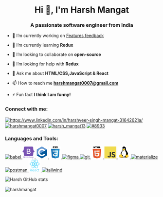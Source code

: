 <h1 align="center">Hi 👋, I'm Harsh Mangat</h1>
<h3 align="center">A passionate software engineer from India</h3>

- 🔭 I’m currently working on [Features feedback](https://github.com/harshmangat/product-features.git)

- 🌱 I’m currently learning **Redux**

- 👯 I’m looking to collaborate on **open-source**

- 🤝 I’m looking for help with **Redux**

- 💬 Ask me about **HTML/CSS,JavaScript & React**

- 📫 How to reach me **harshmangat0007@gmail.com**

- ⚡ Fun fact **I think I am funny!**

<h3 align="left">Connect with me:</h3>
<p align="left">

<a href="https://linkedin.com/in/harshveer-singh-mangat-31642621a/" target="blank"><img align="center" src="https://raw.githubusercontent.com/rahuldkjain/github-profile-readme-generator/master/src/images/icons/Social/linked-in-alt.svg" alt="https://www.linkedin.com/in/harshveer-singh-mangat-31642621a/" height="30" width="40" /></a>
<a href="https://codesandbox.com/harshmangat0007" target="blank"><img align="center" src="https://cdn.jsdelivr.net/npm/simple-icons@3.0.1/icons/codesandbox.svg" alt="harshmangat0007" height="30" width="40" /></a>
<a href="https://instagram.com/harsh_mangat13" target="blank"><img align="center" src="https://raw.githubusercontent.com/rahuldkjain/github-profile-readme-generator/master/src/images/icons/Social/instagram.svg" alt="harsh_mangat13" height="30" width="40" /></a>
<a href="https://discord.gg/#8933" target="blank"><img align="center" src="https://raw.githubusercontent.com/rahuldkjain/github-profile-readme-generator/master/src/images/icons/Social/discord.svg" alt="#8933" height="30" width="40" /></a>
</p>

<h3 align="left">Languages and Tools:</h3>
<p align="left"> <a href="https://babeljs.io/" target="_blank"> <img src="https://www.vectorlogo.zone/logos/babeljs/babeljs-icon.svg" alt="babel" width="40" height="40"/> </a> <a href="https://getbootstrap.com" target="_blank"> <img src="https://raw.githubusercontent.com/devicons/devicon/master/icons/bootstrap/bootstrap-plain-wordmark.svg" alt="bootstrap" width="40" height="40"/> </a> <a href="https://www.cprogramming.com/" target="_blank"> <img src="https://raw.githubusercontent.com/devicons/devicon/master/icons/c/c-original.svg" alt="c" width="40" height="40"/> </a> <a href="https://www.w3schools.com/css/" target="_blank"> <img src="https://raw.githubusercontent.com/devicons/devicon/master/icons/css3/css3-original-wordmark.svg" alt="css3" width="40" height="40"/> </a> <a href="https://www.figma.com/" target="_blank"> <img src="https://www.vectorlogo.zone/logos/figma/figma-icon.svg" alt="figma" width="40" height="40"/> </a> <a href="https://git-scm.com/" target="_blank"> <img src="https://www.vectorlogo.zone/logos/git-scm/git-scm-icon.svg" alt="git" width="40" height="40"/> </a> <a href="https://www.w3.org/html/" target="_blank"> <img src="https://raw.githubusercontent.com/devicons/devicon/master/icons/html5/html5-original-wordmark.svg" alt="html5" width="40" height="40"/> </a> <a href="https://developer.mozilla.org/en-US/docs/Web/JavaScript" target="_blank"> <img src="https://raw.githubusercontent.com/devicons/devicon/master/icons/javascript/javascript-original.svg" alt="javascript" width="40" height="40"/> </a> <a href="https://www.linux.org/" target="_blank"> <img src="https://raw.githubusercontent.com/devicons/devicon/master/icons/linux/linux-original.svg" alt="linux" width="40" height="40"/> </a> <a href="https://materializecss.com/" target="_blank"> <img src="https://raw.githubusercontent.com/prplx/svg-logos/5585531d45d294869c4eaab4d7cf2e9c167710a9/svg/materialize.svg" alt="materialize" width="40" height="40"/> </a> <a href="https://postman.com" target="_blank"> <img src="https://www.vectorlogo.zone/logos/getpostman/getpostman-icon.svg" alt="postman" width="40" height="40"/> </a> <a href="https://reactjs.org/" target="_blank"> <img src="https://raw.githubusercontent.com/devicons/devicon/master/icons/react/react-original-wordmark.svg" alt="react" width="40" height="40"/> </a> <a href="https://tailwindcss.com/" target="_blank"> <img src="https://www.vectorlogo.zone/logos/tailwindcss/tailwindcss-icon.svg" alt="tailwind" width="40" height="40"/> </a> </p>

<!-- <p>&nbsp;<img align="center" src="https://github-readme-stats.vercel.app/api?username=harshmangat&show_icons=true&locale=en" alt="harshmangat" /></p> -->
<!-- ![Harsh GitHub stats](https://github-readme-stats.vercel.app/api?username=harshmangat&theme=blue-green&show_icons=true) -->

![Harsh GitHub stats](https://github-readme-stats.vercel.app/api?username=harshmangat&theme=blue-green&show_icons=true&hide=contribs,prs)
<p><img align="center" src="https://github-readme-streak-stats.herokuapp.com/?user=harshmangat&" alt="harshmangat" /></p>




